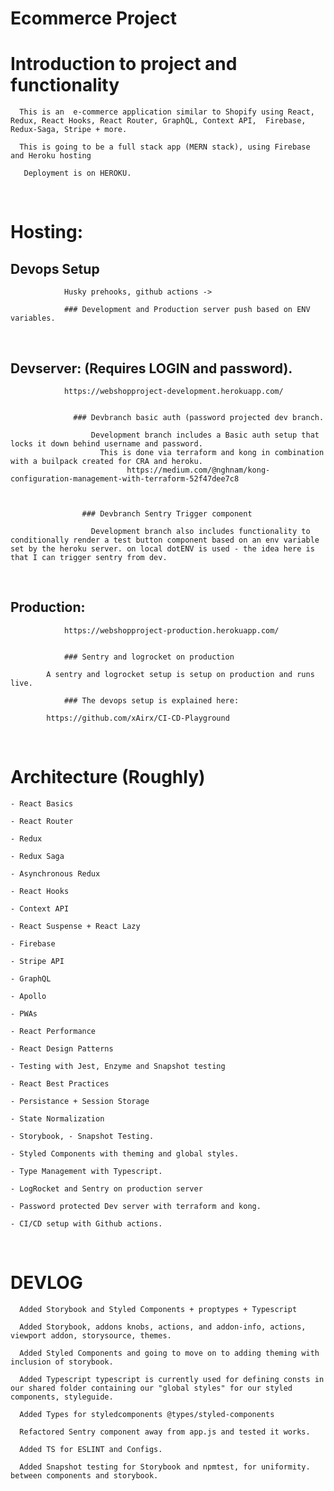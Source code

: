 # Ecommerce Project

# Introduction to project and functionality

      This is an  e-commerce application similar to Shopify using React, Redux, React Hooks, React Router, GraphQL, Context API,  Firebase, Redux-Saga, Stripe + more.

      This is going to be a full stack app (MERN stack), using Firebase and Heroku hosting

       Deployment is on HEROKU.

&nbsp;
&nbsp;
&nbsp;
&nbsp;
&nbsp;
&nbsp;
&nbsp;
&nbsp;

# Hosting:

## Devops Setup

                Husky prehooks, github actions ->

                ### Development and Production server push based on ENV variables.
                
                
&nbsp;
&nbsp;
&nbsp;
&nbsp;
&nbsp;
&nbsp;
&nbsp;
&nbsp;                

## Devserver: (Requires LOGIN and password).

                https://webshopproject-development.herokuapp.com/


                  ### Devbranch basic auth (password projected dev branch.

                      Development branch includes a Basic auth setup that locks it down behind username and password.
                        This is done via terraform and kong in combination with a builpack created for CRA and heroku.
                              https://medium.com/@nghnam/kong-configuration-management-with-terraform-52f47dee7c8



                    ### Devbranch Sentry Trigger component

                      Development branch also includes functionality to conditionally render a test button component based on an env variable set by the heroku server. on local dotENV is used - the idea here is that I can trigger sentry from dev.
&nbsp;
&nbsp;
&nbsp;
&nbsp;
&nbsp;
&nbsp;
&nbsp;
&nbsp;
## Production:

                https://webshopproject-production.herokuapp.com/


                ### Sentry and logrocket on production

            A sentry and logrocket setup is setup on production and runs live.

                ### The devops setup is explained here:

            https://github.com/xAirx/CI-CD-Playground




&nbsp;
&nbsp;
&nbsp;
&nbsp;
&nbsp;
&nbsp;
&nbsp;
&nbsp;

# Architecture (Roughly)

    - React Basics

    - React Router

    - Redux

    - Redux Saga

    - Asynchronous Redux

    - React Hooks

    - Context API

    - React Suspense + React Lazy

    - Firebase

    - Stripe API

    - GraphQL

    - Apollo

    - PWAs

    - React Performance

    - React Design Patterns

    - Testing with Jest, Enzyme and Snapshot testing

    - React Best Practices

    - Persistance + Session Storage

    - State Normalization
    
    - Storybook, - Snapshot Testing.
    
    - Styled Components with theming and global styles.
    
    - Type Management with Typescript.
    
    - LogRocket and Sentry on production server
    
    - Password protected Dev server with terraform and kong.
    
    - CI/CD setup with Github actions. 
    
&nbsp;
&nbsp;
&nbsp;
&nbsp;
&nbsp;
&nbsp;
&nbsp;
&nbsp;
# DEVLOG

      Added Storybook and Styled Components + proptypes + Typescript

      Added Storybook, addons knobs, actions, and addon-info, actions, viewport addon, storysource, themes.

      Added Styled Components and going to move on to adding theming with inclusion of storybook.

      Added Typescript typescript is currently used for defining consts in our shared folder containing our "global styles" for our styled components, styleguide.

      Added Types for styledcomponents @types/styled-components

      Refactored Sentry component away from app.js and tested it works.

      Added TS for ESLINT and Configs.

      Added Snapshot testing for Storybook and npmtest, for uniformity. between components and storybook.
